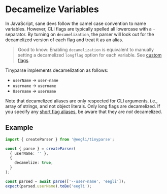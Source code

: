 # Decamelize Variables

In JavaScript, sane devs follow the camel case convention to name variables. However, CLI flags are typically spelled all lowercase with a `-` separator. By turning on `decamelization`, the parser will look out for the decamelized version of each flag and treat it as an alias.

> Good to know: Enabling `decamelization` is equivalent to manually setting a decamelized `longflag` option for each variable. See [custom flags](reference/custom-flags.md).

Tinyparse implements decamelization as follows:

- `userName` → `user-name`
- `username` → `username`
- `Username` → `username`

Note that decamelized aliases are only respected for CLI arguments, i.e., array of strings, and not object literals. Only long flags are decamelized. If you specify any [short flag aliases](reference/custom-flags), be aware that they are _not_ decamelized.

## Example

<!-- doctest: decamelization -->

```ts
import { createParser } from '@eegli/tinyparse';

const { parse } = createParser(
  { userName: '' },
  {
    decamelize: true,
  }
);

const parsed = await parse(['--user-name', 'eegli']);
expect(parsed.userName).toBe('eegli');
```
